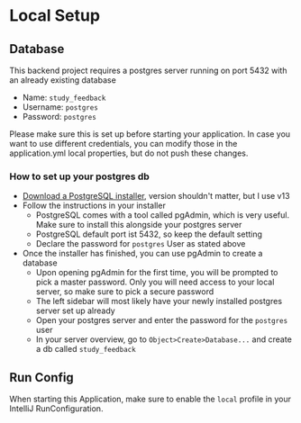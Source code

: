 # Local Setup

## Database

This backend project requires a postgres server running on port 5432 with an already existing database

* Name: `study_feedback`
* Username: `postgres`
* Password: `postgres`

Please make sure this is set up before starting your application. In case you want to use different credentials, you can
modify those in the
application.yml local properties, but do not push these changes.

### How to set up your postgres db

* [Download a PostgreSQL installer](https://www.enterprisedb.com/downloads/postgres-postgresql-downloads), version
  shouldn't matter, but I use v13
* Follow the instructions in your installer
    * PostgreSQL comes with a tool called pgAdmin, which is very useful. Make sure to install this alongside your
      postgres server
    * PostgreSQL default port ist 5432, so keep the default setting
    * Declare the password for `postgres` User as stated above
* Once the installer has finished, you can use pgAdmin to create a database
    * Upon opening pgAdmin for the first time, you will be prompted to pick a master password. Only you will need access
      to your local server, so make sure to pick a secure password
    * The left sidebar will most likely have your newly installed postgres server set up already
    * Open your postgres server and enter the password for the `postgres` user
    * In your server overview, go to `Object>Create>Database...` and create a db called `study_feedback`

## Run Config

When starting this Application, make sure to enable the `local` profile in your IntelliJ RunConfiguration.


